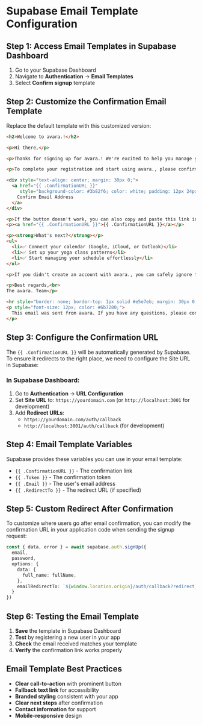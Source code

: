 # Supabase Email Template Configuration

## Step 1: Access Email Templates in Supabase Dashboard

1. Go to your Supabase Dashboard
2. Navigate to **Authentication** → **Email Templates**
3. Select **Confirm signup** template

## Step 2: Customize the Confirmation Email Template

Replace the default template with this customized version:

```html
<h2>Welcome to avara.!</h2>

<p>Hi there,</p>

<p>Thanks for signing up for avara.! We're excited to help you manage your yoga classes and calendar events.</p>

<p>To complete your registration and start using avara., please confirm your email address by clicking the button below:</p>

<div style="text-align: center; margin: 30px 0;">
  <a href="{{ .ConfirmationURL }}" 
     style="background-color: #3b82f6; color: white; padding: 12px 24px; text-decoration: none; border-radius: 6px; font-weight: 600; display: inline-block;">
    Confirm Email Address
  </a>
</div>

<p>If the button doesn't work, you can also copy and paste this link into your browser:</p>
<p><a href="{{ .ConfirmationURL }}">{{ .ConfirmationURL }}</a></p>

<p><strong>What's next?</strong></p>
<ul>
  <li>✅ Connect your calendar (Google, iCloud, or Outlook)</li>
  <li>✅ Set up your yoga class patterns</li>
  <li>✅ Start managing your schedule effortlessly</li>
</ul>

<p>If you didn't create an account with avara., you can safely ignore this email.</p>

<p>Best regards,<br>
The avara. Team</p>

<hr style="border: none; border-top: 1px solid #e5e7eb; margin: 30px 0;">
<p style="font-size: 12px; color: #6b7280;">
  This email was sent from avara. If you have any questions, please contact us at support@avara.studio
</p>
```

## Step 3: Configure the Confirmation URL

The `{{ .ConfirmationURL }}` will be automatically generated by Supabase. To ensure it redirects to the right place, we need to configure the Site URL in Supabase:

### In Supabase Dashboard:
1. Go to **Authentication** → **URL Configuration**
2. Set **Site URL** to: `https://yourdomain.com` (or `http://localhost:3001` for development)
3. Add **Redirect URLs**:
   - `https://yourdomain.com/auth/callback`
   - `http://localhost:3001/auth/callback` (for development)

## Step 4: Email Template Variables

Supabase provides these variables you can use in your email template:

- `{{ .ConfirmationURL }}` - The confirmation link
- `{{ .Token }}` - The confirmation token
- `{{ .Email }}` - The user's email address
- `{{ .RedirectTo }}` - The redirect URL (if specified)

## Step 5: Custom Redirect After Confirmation

To customize where users go after email confirmation, you can modify the confirmation URL in your application code when sending the signup request:

```typescript
const { data, error } = await supabase.auth.signUp({
  email,
  password,
  options: {
    data: {
      full_name: fullName,
    },
    emailRedirectTo: `${window.location.origin}/auth/callback?redirect_to=${encodeURIComponent('/app/add-calendar')}`
  }
})
```

## Step 6: Testing the Email Template

1. **Save** the template in Supabase Dashboard
2. **Test** by registering a new user in your app
3. **Check** the email received matches your template
4. **Verify** the confirmation link works properly

## Email Template Best Practices

- **Clear call-to-action** with prominent button
- **Fallback text link** for accessibility
- **Branded styling** consistent with your app
- **Clear next steps** after confirmation
- **Contact information** for support
- **Mobile-responsive** design 